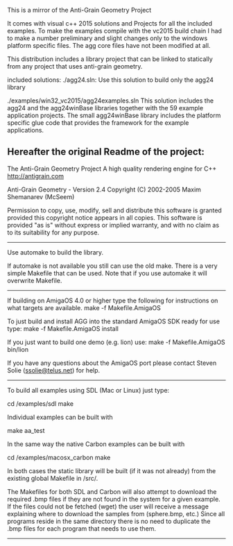 This is a mirror of the Anti-Grain Geometry Project

It comes with visual c++ 2015 solutions and Projects for all the 
included examples.
To make the examples compile with the vc2015 build chain I had to 
make a number preliminary and slight changes only to the windows 
platform specific files. 
The agg core files have not been modified at all.

This distribution includes a library project that can be linked 
to statically from any project that uses anti-grain geometry.

included solutions: 
./agg24.sln:
Use this solution to build only the agg24 library

./examples/win32_vc2015/agg24examples.sln
This solution includes the agg24  and the agg24winBase libraries together with the 59 example application projects.
The small agg24winBase library includes the platform specific glue code that provides the framework for the example applications.


Hereafter the original Readme of the project:
---------------------------------

The Anti-Grain Geometry Project
A high quality rendering engine for C++
http://antigrain.com

Anti-Grain Geometry - Version 2.4
Copyright (C) 2002-2005 Maxim Shemanarev (McSeem)

Permission to copy, use, modify, sell and distribute this software
is granted provided this copyright notice appears in all copies.
This software is provided "as is" without express or implied
warranty, and with no claim as to its suitability for any purpose.

---------------------------------

Use automake to build the library.

If automake is not available you still can use the old make.
There is a very simple Makefile that can be used. Note that
if you use automake it will overwrite Makefile.

---------------------------------

If building on AmigaOS 4.0 or higher type the following for
instructions on what targets are available.
 make -f Makefile.AmigaOS

To just build and install AGG into the standard AmigaOS SDK
ready for use type:
 make -f Makefile.AmigaOS install

If you just want to build one demo (e.g. lion) use:
 make -f Makefile.AmigaOS bin/lion

If you have any questions about the AmigaOS port please
contact Steven Solie (ssolie@telus.net) for help.

---------------------------------

To build all examples using SDL (Mac or Linux) just type:

cd /examples/sdl
make

Individual examples can be built with

make aa_test

In the same way the native Carbon examples can be built with

cd /examples/macosx_carbon
make

In both cases the static library will be built (if it was not already) 
from the existing global Makefile in /src/.

The Makefiles for both SDL and Carbon will also attempt to download the 
required .bmp files if they are not found in the system for a given 
example. If the files could not be fetched (wget) the user will receive 
a message explaining where to download the samples from (sphere.bmp, 
etc.)  Since all programs reside in the same directory there is no need 
to duplicate the .bmp files for each program that needs to use them.

---------------------------------
